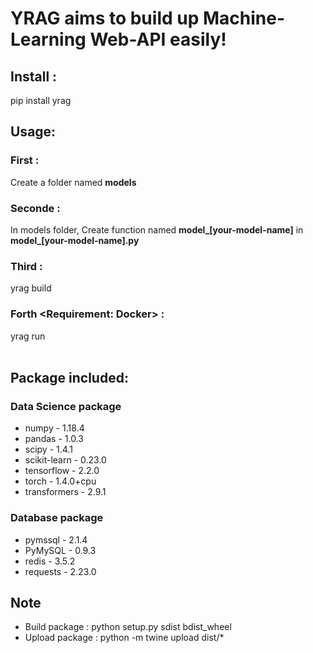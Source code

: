 # YRAG aims to build up Machine-Learning Web-API easily!

## Install :
pip install yrag


## Usage:
### First :
Create a folder named <b>models</b>

### Seconde : 
In models folder, 
Create function named <b>model_[your-model-name]</b> 
in <b>model_[your-model-name].py</b> 

### Third : 
yrag build

### Forth <Requirement: Docker> :
yrag run   
<br/>

## Package included: 
### Data Science package
- numpy            -      1.18.4
- pandas           -     1.0.3
- scipy            -      1.4.1
- scikit-learn     -      0.23.0
- tensorflow       -      2.2.0
- torch            -      1.4.0+cpu
- transformers     -      2.9.1

### Database package
- pymssql          -      2.1.4
- PyMySQL          -      0.9.3
- redis            -      3.5.2
- requests         -      2.23.0


## Note
- Build package : python setup.py sdist bdist_wheel
- Upload package : python -m twine upload dist/*   
